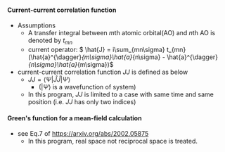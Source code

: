 #### Current-current correlation function
- Assumptions
  - A transfer integral between $m$th atomic orbital(AO) and $n$th AO is denoted by $t_{mn}$
  - current operator: $ \hat{J} = i\sum_{mn\sigma} t_{mn} (\hat{a}^{\dagger}_{m\sigma}\hat{a}_{n\sigma} - \hat{a}^{\dagger}_{n\sigma}\hat{a}_{m\sigma})$
- current-current correlation function $JJ$ is defined as below
  - $JJ = \langle \Psi | \hat{J}\hat{J} | \Psi \rangle$ 
    - ($|\Psi\rangle$ is a wavefunction of system)
  - In this program, $JJ$ is limited to a case with same time and same position (i.e. $JJ$ has only two indices)

 #### Green's function for a mean-field calculation
 - see Eq.7 of https://arxiv.org/abs/2002.05875
   - In this program, real space not reciprocal space is treated.
